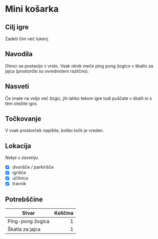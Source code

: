 # Mini košarka

## Cilj igre

Zadeti čim več lukenj.

## Navodila

Otroci se postavijo v vrsto.
Vsak otrok meče ping pong žogico v škatlo za jajca
(prostorčki so ovrednoteni različno).

## Nasveti

Če imate na voljo več žogic, jih lahko
tekom igre tudi puščate v škatli in s tem
otežite igro.

## Točkovanje

V vsak prostorček napišite, koliko točk je vreden.

## Lokacija

*Nekje v zavetrju.*

- [x] dvorišče / parkirišče
- [x] igrišče
- [x] učilnica
- [x] travnik

## Potrebščine

| Stvar            | Količina     |
| ---------------- | -----------: |
| Ping-pong žogica | 1            |
| Škatla za jajca  | 1            |